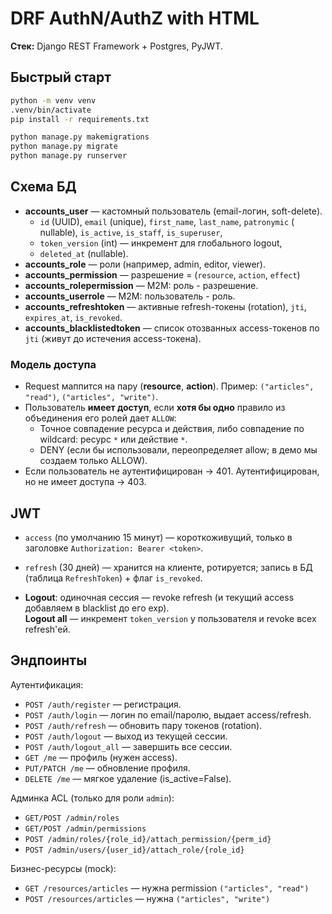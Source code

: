 # DRF AuthN/AuthZ with HTML

**Стек:** Django REST Framework + Postgres, PyJWT.

## Быстрый старт

```bash
python -m venv venv 
.venv/bin/activate
pip install -r requirements.txt

python manage.py makemigrations
python manage.py migrate
python manage.py runserver
```

## Схема БД

- **accounts_user** — кастомный пользователь (email-логин, soft-delete).
    - `id` (UUID), `email` (unique), `first_name`, `last_name`, `patronymic` (
      nullable), `is_active`, `is_staff`, `is_superuser`,
    - `token_version` (int) — инкремент для глобального logout,
    - `deleted_at` (nullable).
- **accounts_role** — роли (например, admin, editor, viewer).
- **accounts_permission** — разрешение = (`resource`, `action`, `effect`)
- **accounts_rolepermission** — M2M: роль - разрешение.
- **accounts_userrole** — M2M: пользователь - роль.
- **accounts_refreshtoken** — активные refresh-токены (rotation), `jti`, `expires_at`, `is_revoked`.
- **accounts_blacklistedtoken** — список отозванных access-токенов по `jti` (живут до истечения access-токена).

### Модель доступа

- Request маппится на пару (**resource**, **action**). Пример: `("articles", "read")`, `("articles", "write")`.
- Пользователь **имеет доступ**, если **хотя бы одно** правило из объединения его ролей дает `ALLOW`:
    - Точное совпадение ресурса и действия, либо совпадение по wildcard: ресурс `*` или действие `*`.
    - DENY (если бы использовали, переопределяет allow; в демо мы создаем только ALLOW).
- Если пользователь не аутентифицирован → 401. Аутентифицирован, но не имеет доступа → 403.

## JWT

- `access` (по умолчанию 15 минут) — короткоживущий, только в заголовке `Authorization: Bearer <token>`.
- `refresh` (30 дней) — хранится на клиенте, ротируется; запись в БД (таблица `RefreshToken`) + флаг `is_revoked`.

- **Logout**: одиночная сессия — revoke refresh (и текущий access добавляем в blacklist до его exp).  
  **Logout all** — инкремент `token_version` у пользователя и revoke всех refresh'ей.

## Эндпоинты

Аутентификация:

- `POST /auth/register` — регистрация.
- `POST /auth/login` — логин по email/паролю, выдает access/refresh.
- `POST /auth/refresh` — обновить пару токенов (rotation).
- `POST /auth/logout` — выход из текущей сессии.
- `POST /auth/logout_all` — завершить все сессии.
- `GET /me` — профиль (нужен access).
- `PUT/PATCH /me` — обновление профиля.
- `DELETE /me` — мягкое удаление (is_active=False).

Админка ACL (только для роли `admin`):

- `GET/POST /admin/roles`
- `GET/POST /admin/permissions`
- `POST /admin/roles/{role_id}/attach_permission/{perm_id}`
- `POST /admin/users/{user_id}/attach_role/{role_id}`

Бизнес-ресурсы (mock):

- `GET /resources/articles` — нужна permission `("articles", "read")`
- `POST /resources/articles` — нужна `("articles", "write")`
